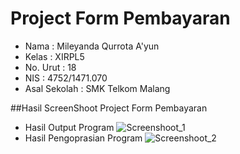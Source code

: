 # Project Form Pembayaran

- Nama              : Mileyanda Qurrota A'yun
- Kelas             : XIRPL5
- No. Urut          : 18
- NIS               : 4752/1471.070
- Asal Sekolah      : SMK Telkom Malang

##Hasil ScreenShoot Project Form Pembayaran
- Hasil Output Program
![Screenshoot_1](https://s17.postimg.org/d55mg267j/image.png)
- Hasil Pengoprasian Program
![Screenshoot_2](https://s17.postimg.org/5uefk61v3/image.png)
